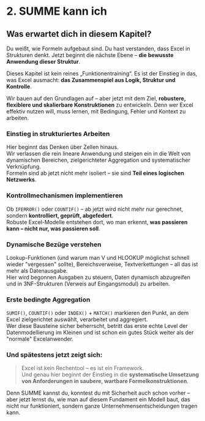# 2. SUMME kann ich

## Was erwartet dich in diesem Kapitel?

Du weißt, wie Formeln aufgebaut sind. Du hast verstanden, dass Excel in Strukturen denkt. Jetzt beginnt die nächste Ebene – **die bewusste Anwendung dieser Struktur**.

Dieses Kapitel ist kein reines „Funktionentraining“. Es ist der Einstieg in das, was Excel ausmacht: **das Zusammenspiel aus Logik, Struktur und Kontrolle**.

Wir bauen auf den Grundlagen auf – aber jetzt mit dem Ziel, **robustere, flexiblere und skalierbare Konstruktionen** zu entwickeln. Denn wer Excel effektiv nutzen will, muss lernen, mit Bedingung, Fehler und Kontext zu arbeiten.

### Einstieg in strukturiertes Arbeiten  
Hier beginnt das Denken über Zellen hinaus.  
Wir verlassen die rein lineare Anwendung und steigen ein in die Welt von dynamischen Bereichen, zielgerichteter Aggregation und systematischer Verknüpfung.  
Formeln sind ab jetzt nicht mehr isoliert – sie sind **Teil eines logischen Netzwerks**.

### Kontrollmechanismen implementieren  
Ob `IFERROR()` oder `COUNTIF()` – ab jetzt wird nicht mehr nur gerechnet, sondern **kontrolliert, geprüft, abgefedert**.  
Robuste Excel-Modelle entstehen dort, wo man erkennt, **was passieren kann – nicht nur, was passieren soll**.

### Dynamische Bezüge verstehen  
Lookup-Funktionen (und warum man V und HLOOKUP möglichst schnell wieder "vergessen" sollte), Bereichsverweise, Textverkettungen – all das ist mehr als Datenausgabe.  
Hier wird begonnen Ausgaben zu steuern, Daten dynamisch abzugreifen und in 3NF-Strukturen (Verweis auf Eingangsmodul) zu arbeiten.

### Erste bedingte Aggregation  
`SUMIF()`, `COUNTIF()` oder `INDEX()` + `MATCH()` markieren den Punkt, an dem Excel zielgerichtet auswählt, verarbeitet und aggregiert.  
Wer diese Bausteine sicher beherrscht, betritt das erste echte Level der Datenmodellierung im Kleinen und ist schon ein gutes Stück weiter als der "normale" Excelanwender.

### Und spätestens jetzt zeigt sich:  
> Excel ist kein Rechentool – es ist ein Framework.  
Und genau hier beginnt der Einstieg in die **systematische Umsetzung von Anforderungen in saubere, wartbare Formelkonstruktionen**.

Denn SUMME kannst du, konntest du mit Sicherheit auch schon vorher – aber jetzt lernst du, wie man auf diesem Fundament ein Modell baut, das nicht nur funktioniert, sondern ganze Unternehmensentscheidungen tragen kann.
